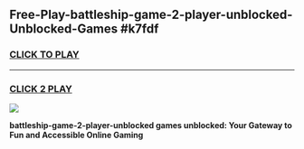 
## Free-Play-battleship-game-2-player-unblocked-Unblocked-Games #k7fdf
<h3>
<a href="https://news.freeplayer.one?title=battleship-game-2-player-unblocked&ref=8M">CLICK TO PLAY</a></h3>
<hr>

<h3>
<a href="https://news.freeplayer.one?title=battleship-game-2-player-unblocked&ref=8M">CLICK 2 PLAY</a>
  
</h3>

<a href="https://news.freeplayer.one?title=battleship-game-2-player-unblocked&ref=8M"><img src="https://clearcache.store/games.png"></a>


**battleship-game-2-player-unblocked games unblocked: Your Gateway to Fun and Accessible Online Gaming**
